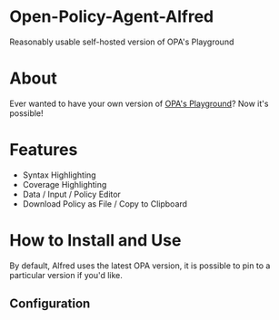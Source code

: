 # Open-Policy-Agent-Alfred
Reasonably usable self-hosted version of OPA's Playground

# About
Ever wanted to have your own version of [OPA's Playground](https://play.openpolicyagent.org)? Now it's possible!

# Features
- Syntax Highlighting
- Coverage Highlighting
- Data / Input / Policy Editor
- Download Policy as File / Copy to Clipboard

# How to Install and Use
By default, Alfred uses the latest OPA version, it is possible to pin to a particular version if you'd like.

## Configuration


